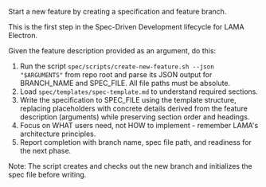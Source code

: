 Start a new feature by creating a specification and feature branch.

This is the first step in the Spec-Driven Development lifecycle for LAMA Electron.

Given the feature description provided as an argument, do this:

1. Run the script `spec/scripts/create-new-feature.sh --json "$ARGUMENTS"` from repo root and parse its JSON output for BRANCH_NAME and SPEC_FILE. All file paths must be absolute.
2. Load `spec/templates/spec-template.md` to understand required sections.
3. Write the specification to SPEC_FILE using the template structure, replacing placeholders with concrete details derived from the feature description (arguments) while preserving section order and headings.
4. Focus on WHAT users need, not HOW to implement - remember LAMA's architecture principles.
5. Report completion with branch name, spec file path, and readiness for the next phase.

Note: The script creates and checks out the new branch and initializes the spec file before writing.